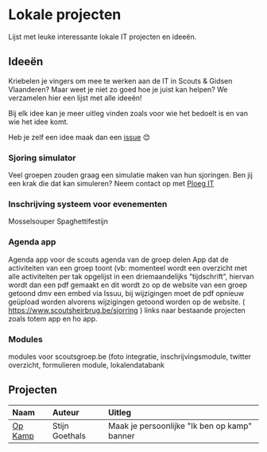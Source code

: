 # Lokale projecten
Lijst met leuke interessante lokale IT projecten en ideeën. 
## Ideeën
Kriebelen je vingers om mee te werken aan de IT in Scouts & Gidsen Vlaanderen? Maar weet je niet zo goed hoe je juist kan helpen? We verzamelen hier een lijst met alle ideeën!

Bij elk idee kan je meer uitleg vinden zoals voor wie het bedoelt is en van wie het idee komt.

Heb je zelf een idee maak dan een [issue](https://github.com/ScoutsGidsenVL/lokale-projecten/issues/new) 😊

### Sjoring simulator
Veel groepen zouden graag een simulatie maken van hun sjoringen. Ben jij een krak die dat kan simuleren? Neem contact op met [Ploeg  IT](https://www.scoutsengidsenvlaanderen.be/ict-en-websites/ploeg-informatica)

### Inschrijving systeem voor evenementen
Mosselsouper
Spaghettifestijn

### Agenda app
Agenda app voor de scouts agenda van de groep delen
App dat de activiteiten van een groep toont (vb: momenteel wordt een overzicht met alle activiteiten per tak opgelijst in een driemaandelijks “tijdschrift”, hiervan wordt dan een pdf gemaakt en dit wordt zo op de website van een groep getoond dmv een embed via Issuu, bij wijzigingen moet de pdf opnieuw geüpload worden alvorens wijzigingen getoond worden op de website. ( https://www.scoutsheirbrug.be/sjorring )
links naar bestaande projecten zoals totem app en ho app.

### Modules
modules voor scoutsgroep.be (foto integratie, inschrijvingsmodule, twitter overzicht, formulieren module, 
lokalendatabank



## Projecten
| Naam        | Auteur | Uitleg |
|:----------- |:------ |:------|
| [Op Kamp](https://github.com/icecoldfire/opkamp)     | Stijn Goethals | Maak je persoonlijke "Ik ben op kamp" banner |
